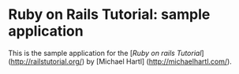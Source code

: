 #  Ruby on Rails Tutorial: sample application

This is the sample application for 
the [*Ruby on rails Tutorial*] (http://railstutorial.org/)
by [Michael Hartl] (http://michaelhartl.com/).